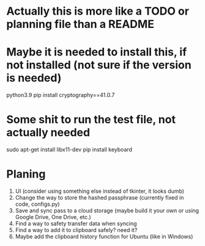 # Actually this is more like a TODO or planning file than a README

# Maybe it is needed to install this, if not installed (not sure if the version is needed)
python3.9
pip install cryptography==41.0.7

# Some shit to run the test file, not actually needed
sudo apt-get install libx11-dev
pip install keyboard

# Planing
1. UI (consider using something else instead of tkinter, it looks dumb)
2. Change the way to store the hashed passphrase (currently fixed in code, configs.py)
3. Save and sync pass to a cloud storage (maybe build it your own or using Google Drive, One Drive, etc.)
4. Find a way to safety transfer data when syncing
5. Find a way to add it to clipboard safely? need it?
6. Maybe add the clipboard history function for Ubuntu (like in Windows)